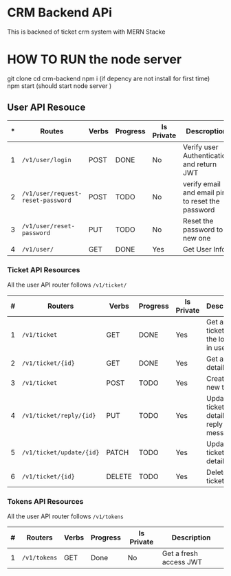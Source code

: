 # CRM Backend APi
This is  backned of ticket crm  system with MERN Stacke 

# HOW TO RUN the node server
git clone
cd crm-backend
npm i (if depency are not install for first time)
npm start (should start node server )

## User API Resouce

| * | Routes                           | Verbs | Progress | Is Private | Descroption                                      |
|---|----------------------------------|-------|----------|------------|--------------------------------------------------|
|1  | `/v1/user/login`                 | POST  | DONE     | No         | Verify user Authentication and return JWT        |
|2  | `/v1/user/request-reset-password`| POST  | TODO     | No         | verify email and email pin to reset the password |
|3  | `/v1/user/reset-password`        | PUT   | TODO     | No         | Reset the password to new one                    |
|4  | `/v1/user/`                      | GET   | DONE     | Yes        | Get User Info                                    |

### Ticket API Resources

All the user API router follows `/v1/ticket/`

| #   | Routers                        | Verbs | Progress | Is Private | Description                             |
| --- | ------------------------------ | ----- | -------- | ---------- | --------------------------------------- |
| 1   | `/v1/ticket`                   | GET   | DONE     | Yes        | Get all ticket for the logined in user  |
| 2   | `/v1/ticket/{id}`              | GET   | DONE     | Yes        | Get a ticket details                    |
| 3   | `/v1/ticket`                   | POST  | TODO     | Yes        | Create a new ticket                     |
| 4   | `/v1/ticket/reply/{id}`        | PUT   | TODO     | Yes        | Update ticket details ie. reply message |
| 5   | `/v1/ticket/update/{id}`       | PATCH | TODO     | Yes        | Update ticket details                   |
| 6   | `/v1/ticket/{id}`              | DELETE| TODO     | Yes        | Delete a ticket                         |

### Tokens API Resources

All the user API router follows `/v1/tokens`

| #   | Routers      | Verbs | Progress | Is Private | Description            |
| --- | ------------ | ----- | -------- | ---------- | ---------------------- |
| 1   | `/v1/tokens` | GET   | Done     | No         | Get a fresh access JWT |

